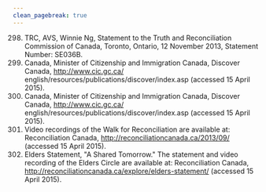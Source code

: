 ```yaml
---
clean_pagebreak: true
---
```


298. TRC, AVS, Winnie Ng, Statement to the Truth and Reconciliation Commission of Canada, Toronto, Ontario, 12 November 2013, Statement Number: SE036B.
299. Canada, Minister of Citizenship and Immigration Canada, Discover Canada, http://www.cic.gc.ca/ english/resources/publications/discover/index.asp (accessed 15 April 2015).
300. Canada, Minister of Citizenship and Immigration Canada, Discover Canada, http://www.cic.gc.ca/ english/resources/publications/discover/index.asp (accessed 15 April 2015).
301. Video recordings of the Walk for Reconciliation are available at: Reconciliation Canada, http://reconciliationcanada.ca/2013/09/ (accessed 15 April 2015).
302. Elders Statement, "A Shared Tomorrow." The statement and video recording of the Elders Circle are available at: Reconciliation Canada, http://reconciliationcanada.ca/explore/elders-statement/ (accessed 15 April 2015).
